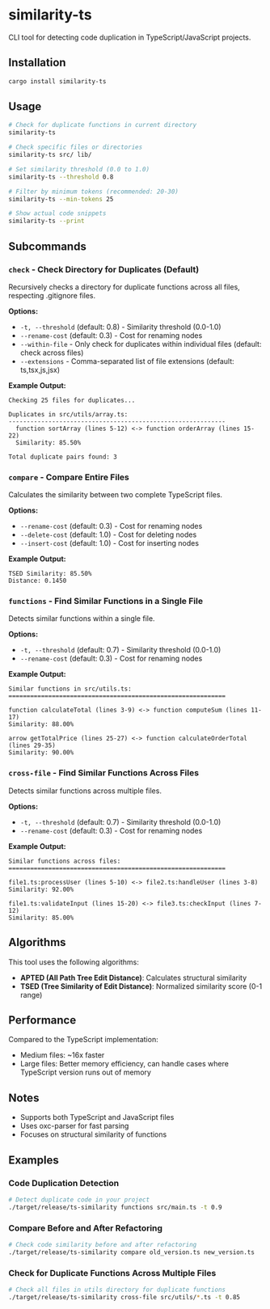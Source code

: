 # similarity-ts

CLI tool for detecting code duplication in TypeScript/JavaScript projects.

## Installation

```bash
cargo install similarity-ts
```

## Usage

```bash
# Check for duplicate functions in current directory
similarity-ts

# Check specific files or directories
similarity-ts src/ lib/

# Set similarity threshold (0.0 to 1.0)
similarity-ts --threshold 0.8

# Filter by minimum tokens (recommended: 20-30)
similarity-ts --min-tokens 25

# Show actual code snippets
similarity-ts --print
```

## Subcommands

### `check` - Check Directory for Duplicates (Default)

Recursively checks a directory for duplicate functions across all files, respecting .gitignore files.

**Options:**
- `-t, --threshold` (default: 0.8) - Similarity threshold (0.0-1.0)
- `--rename-cost` (default: 0.3) - Cost for renaming nodes
- `--within-file` - Only check for duplicates within individual files (default: check across files)
- `--extensions` - Comma-separated list of file extensions (default: ts,tsx,js,jsx)

**Example Output:**
```
Checking 25 files for duplicates...

Duplicates in src/utils/array.ts:
------------------------------------------------------------
  function sortArray (lines 5-12) <-> function orderArray (lines 15-22)
  Similarity: 85.50%

Total duplicate pairs found: 3
```

### `compare` - Compare Entire Files

Calculates the similarity between two complete TypeScript files.

**Options:**
- `--rename-cost` (default: 0.3) - Cost for renaming nodes
- `--delete-cost` (default: 1.0) - Cost for deleting nodes
- `--insert-cost` (default: 1.0) - Cost for inserting nodes

**Example Output:**
```
TSED Similarity: 85.50%
Distance: 0.1450
```

### `functions` - Find Similar Functions in a Single File

Detects similar functions within a single file.

**Options:**
- `-t, --threshold` (default: 0.7) - Similarity threshold (0.0-1.0)
- `--rename-cost` (default: 0.3) - Cost for renaming nodes

**Example Output:**
```
Similar functions in src/utils.ts:
============================================================

function calculateTotal (lines 3-9) <-> function computeSum (lines 11-17)
Similarity: 88.00%

arrow getTotalPrice (lines 25-27) <-> function calculateOrderTotal (lines 29-35)
Similarity: 90.00%
```

### `cross-file` - Find Similar Functions Across Files

Detects similar functions across multiple files.

**Options:**
- `-t, --threshold` (default: 0.7) - Similarity threshold (0.0-1.0)
- `--rename-cost` (default: 0.3) - Cost for renaming nodes

**Example Output:**
```
Similar functions across files:
============================================================

file1.ts:processUser (lines 5-10) <-> file2.ts:handleUser (lines 3-8)
Similarity: 92.00%

file1.ts:validateInput (lines 15-20) <-> file3.ts:checkInput (lines 7-12)
Similarity: 85.00%
```

## Algorithms

This tool uses the following algorithms:

- **APTED (All Path Tree Edit Distance)**: Calculates structural similarity
- **TSED (Tree Similarity of Edit Distance)**: Normalized similarity score (0-1 range)

## Performance

Compared to the TypeScript implementation:
- Medium files: ~16x faster
- Large files: Better memory efficiency, can handle cases where TypeScript version runs out of memory

## Notes

- Supports both TypeScript and JavaScript files
- Uses oxc-parser for fast parsing
- Focuses on structural similarity of functions

## Examples

### Code Duplication Detection

```bash
# Detect duplicate code in your project
./target/release/ts-similarity functions src/main.ts -t 0.9
```

### Compare Before and After Refactoring

```bash
# Check code similarity before and after refactoring
./target/release/ts-similarity compare old_version.ts new_version.ts
```

### Check for Duplicate Functions Across Multiple Files

```bash
# Check all files in utils directory for duplicate functions
./target/release/ts-similarity cross-file src/utils/*.ts -t 0.85
```
